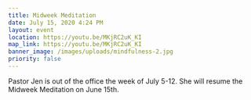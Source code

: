 ```yaml
---
title: Midweek Meditation
date: July 15, 2020 4:24 PM
layout: event
location: https://youtu.be/MKjRC2uK_KI
map_link: https://youtu.be/MKjRC2uK_KI
banner_image: /images/uploads/mindfulness-2.jpg
priority: false
---
```

Pastor Jen is out of the office the week of July 5-12. She will resume the Midweek Meditation on June 15th.